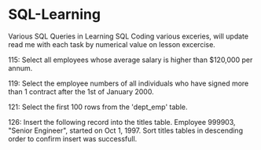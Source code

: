 # SQL-Learning
Various SQL Queries in Learning SQL
Coding various exceries, will update read me with each task by numerical value on lesson excercise.

115: Select all employees whose average salary is higher than $120,000 per annum.

119: Select the employee numbers of all individuals who have signed more than 1 contract after the 1st of January 2000.

121: Select the first 100 rows from the 'dept_emp' table. 

126: Insert the following record into the titles table. Employee 999903, "Senior Engineer", started on Oct 1, 1997. Sort titles tables in descending order to confirm insert was successfull.